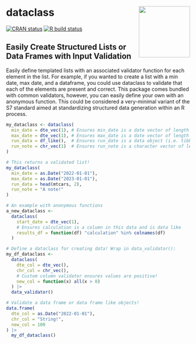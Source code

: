 # dataclass <img src='https://chrisjameswalker.com/wp-content/uploads/2023/03/logo.png' align="right" height="140" />

[![CRAN status](https://www.r-pkg.org/badges/version/dataclass)](https://cran.r-project.org/package=dataclass)
[![R build status](https://github.com/walkerjameschris/dataclass/workflows/R-CMD-check/badge.svg)](https://github.com/walkerjameschris/dataclass/actions?workflow=R-CMD-check)

## Easily Create Structured Lists or Data Frames with Input Validation

Easily define templated lists with an associated validator function
for each element in the list. For example, if you wanted to create a list
with a min date, max date, and a dataframe, you could use dataclass to
validate that each of the elements are present and correct. This package
comes bundled with common validators, however, you can easily define your
own with an anonymous function. This could be considered a very-minimal
variant of the S7 standard aimed at standardizing structured data generation
within an R process.

```r
my_dataclass <- dataclass(
  min_date = dte_vec(1), # Ensures min_date is a date vector of length 1
  max_date = dte_vec(1), # Ensures max_date is a date vector of length 1
  run_data = df_like(),  # Ensures run_date is a data object (i.e. tibble)
  run_note = chr_vec(1)  # Ensures run_note is a character vector of length 1
)

# This returns a validated list!
my_dataclass(
  min_date = as.Date("2022-01-01"),
  max_date = as.Date("2023-01-01"),
  run_data = head(mtcars, 2),
  run_note = "A note!"
)

# An example with anonymous functions
a_new_dataclass <-
  dataclass(
    start_date = dte_vec(1),
    # Ensures calculation is a column in this data and is data like
    results_df = function(df) "calculation" %in% colnames(df)
  )

# Define a dataclass for creating data! Wrap in data_validator():
my_df_dataclass <-
  dataclass(
    dte_col = dte_vec(),
    chr_col = chr_vec(),
    # Custom column validator ensures values are positive!
    new_col = function(x) all(x > 0)
  ) |>
  data_validator()

# Validate a data frame or data frame like objects!
data.frame(
  dte_col = as.Date("2022-01-01"),
  chr_col = "String!",
  new_col = 100
) |>
  my_df_dataclass()
```

